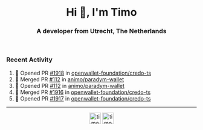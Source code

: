 <h1 align="center">Hi 👋, I'm Timo</h1>
<h3 align="center">A developer from Utrecht, The Netherlands</h3>
<br/>
<!-- https://github.com/rahuldkjain/github-profile-readme-generator --!>

<!--  <p align="left"><img src="https://github-readme-stats.vercel.app/api?username=timoglastra&show_icons=true&count_private=true&" alt="timoglastra" /></p> --!>

<!--
Github language stats
<p align="left"><img src="https://github-readme-stats.vercel.app/api/top-langs/?username=timoglastra&layout=compact" alt="timoglastra" /><p>
-->

<!-- Codestats language stats -->
<!-- <p align="left"><img src="https://codestats-readme.vercel.app/api/top-langs/?username=timoglastra&layout=compact&language_count=12" alt="timoglastra" /><p>    --!>
  
<h3>Recent Activity</h3>

<!--START_SECTION:activity-->
1. 💪 Opened PR [#1918](https://github.com/openwallet-foundation/credo-ts/pull/1918) in [openwallet-foundation/credo-ts](https://github.com/openwallet-foundation/credo-ts)
2. 🎉 Merged PR [#112](https://github.com/animo/paradym-wallet/pull/112) in [animo/paradym-wallet](https://github.com/animo/paradym-wallet)
3. 💪 Opened PR [#112](https://github.com/animo/paradym-wallet/pull/112) in [animo/paradym-wallet](https://github.com/animo/paradym-wallet)
4. 🎉 Merged PR [#1916](https://github.com/openwallet-foundation/credo-ts/pull/1916) in [openwallet-foundation/credo-ts](https://github.com/openwallet-foundation/credo-ts)
5. 💪 Opened PR [#1917](https://github.com/openwallet-foundation/credo-ts/pull/1917) in [openwallet-foundation/credo-ts](https://github.com/openwallet-foundation/credo-ts)
<!--END_SECTION:activity-->

---

<p align="center">
<a href="https://twitter.com/timoglastra" target="blank"><img align="center" src="https://cdn.jsdelivr.net/npm/simple-icons@3.0.1/icons/twitter.svg" alt="timoglastra" height="30" width="30" /></a>
<a href="https://linkedin.com/in/timoglastra" target="blank"><img align="center" src="https://cdn.jsdelivr.net/npm/simple-icons@3.0.1/icons/linkedin.svg" alt="timoglastra" height="30" width="30" /></a>
</p>



